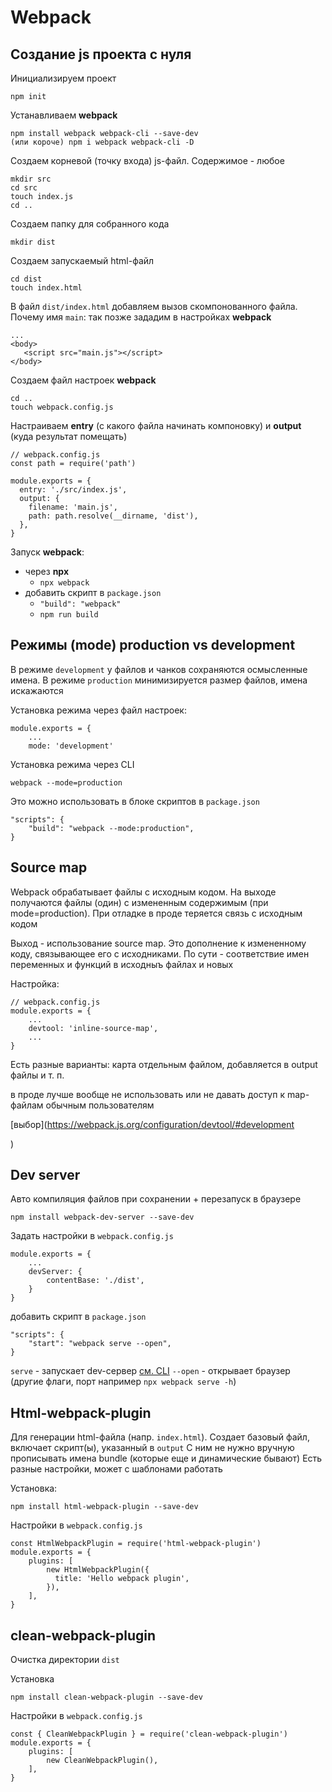 # Webpack

## Создание js проекта с нуля

Инициализируем проект

    npm init

Устанавливаем **webpack**

    npm install webpack webpack-cli --save-dev
    (или короче) npm i webpack webpack-cli -D

Создаем корневой (точку входа) js-файл. Содержимое - любое
    
    mkdir src
    cd src
    touch index.js
    cd ..

Создаем папку для собранного кода
    
    mkdir dist

Создаем запускаемый html-файл

    cd dist
    touch index.html

В файл `dist/index.html` добавляем вызов скомпонованного файла. Почему имя `main`: так позже зададим в настройках **webpack**

    ...
    <body>
       <script src="main.js"></script> 
    </body>


Создаем файл настроек **webpack**

    cd ..
    touch webpack.config.js

Настраиваем **entry** (c какого файла начинать компоновку) и **output** (куда результат помещать)

    // webpack.config.js
    const path = require('path')
      
    module.exports = {
      entry: './src/index.js',
      output: {
        filename: 'main.js',
        path: path.resolve(__dirname, 'dist'),
      },
    }

Запуск **webpack**:

* через **npx**
    - `npx webpack`
* добавить скрипт в `package.json`
    - `"build": "webpack"`
    - `npm run build`


## Режимы (mode) production vs development

В режиме `development` у файлов и чанков сохраняются осмысленные имена. В режиме `production` минимизируется размер файлов, имена искажаются

Установка режима через файл настроек:

    module.exports = {
        ...
        mode: 'development'

Установка режима через CLI

    webpack --mode=production

Это можно использовать в блоке скриптов в `package.json`

    "scripts": {
        "build": "webpack --mode:production",
    }


## Source map

Webpack обрабатывает файлы с исходным кодом. На выходе получаются файлы (один) с измененным содержимым (при mode=production). При отладке в проде теряется связь с исходным кодом

Выход - использование source map. Это дополнение к измененному коду, связывающее его с исходниками. По сути - соответствие имен переменных и функций в исходныъ файлах и новых

Настройка:

    // webpack.config.js
    module.exports = {
        ...
        devtool: 'inline-source-map',
        ...
    }

Есть разные варианты: карта отдельным файлом, добавляется в output файлы и т. п. 

в проде лучше вообще не использовать или не давать доступ к map-файлам обычным пользователям

[выбор](https://webpack.js.org/configuration/devtool/#development






)



## Dev server

Авто компиляция файлов при сохранении + перезапуск в браузере

    npm install webpack-dev-server --save-dev

Задать настройки в `webpack.config.js`

    module.exports = {
        ...
        devServer: {
            contentBase: './dist',
        }
    }

добавить скрипт в `package.json`

    "scripts": {
        "start": "webpack serve --open",
    }

`serve` - запускает dev-сервер [см. CLI](https://webpack.js.org/api/cli/)
`--open` - открывает браузер (другие флаги, порт например `npx webpack serve -h`)


## Html-webpack-plugin

Для генерации html-файла (напр. `index.html`). 
Создает базовый файл, включает скрипт(ы), указанный в `output`
С ним не нужно вручную прописывать имена bundle (которые еще и динамические бывают)
Есть разные настройки, может с шаблонами работать


Установка:

    npm install html-webpack-plugin --save-dev

Настройки в `webpack.config.js`

    const HtmlWebpackPlugin = require('html-webpack-plugin')
    module.exports = {
        plugins: [
            new HtmlWebpackPlugin({
              title: 'Hello webpack plugin',
            }),
        ],
    }


## clean-webpack-plugin

Очистка директории `dist`

Установка

    npm install clean-webpack-plugin --save-dev

Настройки в `webpack.config.js`

    const { CleanWebpackPlugin } = require('clean-webpack-plugin')
    module.exports = {
        plugins: [
            new CleanWebpackPlugin(),
        ],
    }

